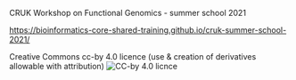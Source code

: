 CRUK Workshop on Functional Genomics - summer school 2021

https://bioinformatics-core-shared-training.github.io/cruk-summer-school-2021/

Creative Commons cc-by 4.0 licence (use & creation of derivatives allowable with attribution)
![CC-by 4.0 licnce](CCby4.png)
